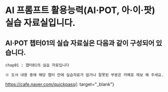 # AI 프롬프트 활용능력(AI·POT, 아·이·팟) 실습 자료실입니다.
## AI·POT 챕터01의 실습 자료실은 다음과 같이 구성되어 있습니다.

```
chap01 : 챕터01의 실습 자료입니다

※ 도서 내용 중에 해당 챕터 안에 실습자료가 없거나 잘못된 부분은 카페로 제보 해 주세요.
```

<!--[대한민국 최고의 인공지능 프롬프트 자격증 퀵패스 - AI 프롬프트 활용능력(AI·POT, 아·이·팟) 카페](https://cafe.naver.com/quickpass){:target="_blank" rel="noopener"}
[[대한민국 최고의 인공지능 프롬프트 자격증 퀵패스 - AI 프롬프트 활용능력(AI·POT, 아·이·팟) 카페]](https://cafe.naver.com/quickpass) -->

<https://cafe.naver.com/quickpass>{: target="_blank"}